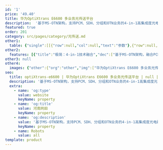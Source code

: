 ```yaml
---
id: '1'
price: '49.40'
title: 华为OptiXtrans E6600 多业务光传送平台
description:  '基于MS-OTN架构，支持PCM、SDH、分组和OTN业务的4-in-1高集成度光电融合平台，并支持向下一代传送技术Liquid OTN平滑演进，为能源，交通，政府，银行等行业提供高效的传输解决方案。'
featured: true
order: 201
category: src/pages/category/光传送.md
other1: 
  table: {"single":[[{"row":null,"col":null,"text":"参数"},{"row":null,"col":null,"text":"华为OptiXtrans E6616"},{"row":null,"col":null,"text":"华为OptiXtrans E6608"},{"row":null,"col":null,"text":"华为OptiXtrans E6608T"}],[{"row":null,"col":null,"text":"尺寸（高×深×宽）"},{"row":null,"col":null,"text":"221mm x 224mm x 442mm"},{"row":null,"col":null,"text":"88mm x 220mm x 442mm"},{"row":null,"col":null,"text":"88mm x 220mm x 442mm"}],[{"row":null,"col":null,"text":"重量（空机盒）"},{"row":null,"col":null,"text":"10.6kg"},{"row":null,"col":null,"text":"4.9kg"},{"row":null,"col":null,"text":"4.9kg"}],[{"row":null,"col":null,"text":"业务槽位"},{"row":null,"col":null,"text":"直流机盒：14\n交流机盒：12/10"},{"row":null,"col":null,"text":"直流机盒：6\n交流机盒：4"},{"row":null,"col":null,"text":"直流机盒：7\n交流机盒：5"}],[{"row":null,"col":null,"text":"交叉容量"},{"row":null,"col":null,"text":"OTN：2.8T\nPKT：920G\nSDH：160G H/20G L"},{"row":null,"col":null,"text":"OTN：700G\nPKT：400G\nSDH：45G H/5G L"},{"row":null,"col":null,"text":"N/A"}],[{"row":null,"col":null,"text":"最大波数"},{"row":null,"col":null,"text":"DWDM 80波\nCWDM 8波"},{"row":null,"col":null,"text":"DWDM 80波\nCWDM 8波"},{"row":null,"col":null,"text":"DWDM 80波\nCWDM 8波"}],[{"row":null,"col":null,"text":"中心波长范围"},{"row":null,"col":"3","text":"DWDM：1529.16nm～1560.61nm（C Band，ITU-T G.694.1）\nCWDM：1471nm～1611nm（S+C+L Band，ITU-T G.694.2）\n"}],[{"row":null,"col":null,"text":"单通道最大速率"},{"row":null,"col":"3","text":"200 Gbit/s"}],[{"row":null,"col":null,"text":"安装方式"},{"row":null,"col":"3","text":"19英寸机柜\nETSI 300mm深机柜，例如N63E、N63B、A63B"}],[{"row":null,"col":null,"text":"供电方式"},{"row":null,"col":"3","text":"110V AC ~ 220V AC，-48V DC ~ -60V DC"}]]}
other2:
  features: [{"title":"极简：4-in-1技术融合","dec":["基于MS-OTN架构，融合PCM/SDH/PKT/OTN技术，业务统一承载，简化网络，降低TCO"]},{"title":"超宽：带宽无忧","dec":["OTN容量单子架最大可达2.8T，单槽位支持200G接入容量；单波200G，最大支持80波DWDM，单纤容量16T"]},{"title":"智能：智能运维，化被动为主动","dec":["基于iMaster NCE-T 提供资源实时可视、敏捷业务发放，网络自动运维等丰富的功能"]}]
other3: null
other4:
  images: {"other":{"org":"other","img":["华为OptiXtrans E6600 多业务光传送平台.webp"]}}
seo:
  title: optiXtrans-e6600 | 华为OptiXtrans E6600 多业务光传送平台 | null | 波分 | 光传送 | 企业光网络
  description: '基于MS-OTN架构，支持PCM、SDH、分组和OTN业务的4-in-1高集成度光电融合平台，并支持向下一代传送技术Liquid OTN平滑演进，为能源，交通，政府，银行等行业提供高效的传输解决方案。'
  extra:
    - name: 'og:type'
      value: website
      keyName: property
    - name: 'og:title'
      value: 河南网田
      keyName: property
    - name: 'og:description'
      value: '基于MS-OTN架构，支持PCM、SDH、分组和OTN业务的4-in-1高集成度光电融合平台，并支持向下一代传送技术Liquid OTN平滑演进，为能源，交通，政府，银行等行业提供高效的传输解决方案。'
      keyName: property
    - name: Robots
      value: all
template: product
---
```

